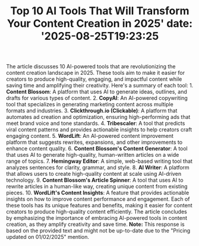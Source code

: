 ﻿---
title: "Top 10 AI Tools That Will Transform Your Content Creation in 2025'
date: '2025-08-25T19:23:25"
category: "Markets"
summary: ""
slug: "top 10 ai tools that will transform your content creation in"
source_urls:
  - "https://techncruncher.blogspot.com/2025/01/top-10-ai-tools-that-will-transform.html"
seo:
  title: "Top 10 AI Tools That Will Transform Your Content Creation in 2025 | Hash n Hedge'
  description: '"
  keywords: ["news", "markets", "brief"]
---
The article discusses 10 AI-powered tools that are revolutionizing the content creation landscape in 2025. These tools aim to make it easier for creators to produce high-quality, engaging, and impactful content while saving time and amplifying their creativity.  Here's a summary of each tool:  1. **Content Blossom**: A platform that uses AI to generate ideas, outlines, and drafts for various types of content. 2. **CopyAI**: An AI-powered copywriting tool that specializes in generating marketing content across multiple formats and industries. 3. **Clickthrough.io (Clickable)**: A platform that automates ad creation and optimization, ensuring high-performing ads that meet brand voice and tone standards. 4. **Tribescaler**: A tool that predicts viral content patterns and provides actionable insights to help creators craft engaging content. 5. **WordLift**: An AI-powered content improvement platform that suggests rewrites, expansions, and other improvements to enhance content quality. 6. **Content Blossom's Content Generator**: A tool that uses AI to generate high-quality, human-written articles on a wide range of topics. 7. **Hemingway Editor**: A simple, web-based writing tool that analyzes sentences for clarity, grammar, and style. 8. **AI Writer**: A platform that allows users to create high-quality content at scale using AI-driven technology. 9. **Content Blossom's Article Spinner**: A tool that uses AI to rewrite articles in a human-like way, creating unique content from existing pieces. 10. **WordLift's Content Insights**: A feature that provides actionable insights on how to improve content performance and engagement.  Each of these tools has its unique features and benefits, making it easier for content creators to produce high-quality content efficiently. The article concludes by emphasizing the importance of embracing AI-powered tools in content creation, as they amplify creativity and save time.  **Note:** This response is based on the provided text and might not be up-to-date due to the "Pricing updated on 01/02/2025" mention. 
